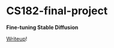 # CS182-final-project


**Fine-tuning Stable Diffusion**

[Writeup](https://docs.google.com/document/d/1AsBL5Dn-hUDKLhNS7wC7CC9FNfGRnPY_mMg0GpEgl2g/edit?usp=sharing)!
